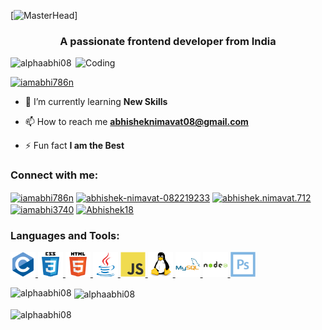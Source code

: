 [![MasterHead](https://res.cloudinary.com/jerrick/image/upload/v1548358184/i8uj1f1dquu5dc6rzkgs.gif)]
<h3 align="center">A passionate frontend developer from India</h3>
<img align="right" alt="Coding" width="400" src="https://cdn.dribbble.com/users/1162077/screenshots/3848914/programmer.gif">

<p align="left"> <img src="https://komarev.com/ghpvc/?username=alphaabhi08&label=Profile%20views&color=0e75b6&style=flat" alt="alphaabhi08" /> </p>

<p align="left"> <a href="https://twitter.com/iamabhi786net="blank"><img src="https://img.shields.io/twitter/follow/iamabhi786n?logo=twitter&style=for-the-badge" alt="iamabhi786n" /></a> </p>

- 🌱 I’m currently learning **New Skills**

- 📫 How to reach me **abhisheknimavat08@gmail.com**

- ⚡ Fun fact **I am the Best**

<h3 align="left">Connect with me:</h3>
<p align="left">
<a href="https://twitter.com/iamabhi786n" target="blank"><img align="center" src="https://raw.githubusercontent.com/rahuldkjain/github-profile-readme-generator/master/src/images/icons/Social/twitter.svg" alt="iamabhi786n" height="30" width="40" /></a>
<a href="https://linkedin.com/in/abhishek-nimavat-082219233" target="blank"><img align="center" src="https://raw.githubusercontent.com/rahuldkjain/github-profile-readme-generator/master/src/images/icons/Social/linked-in-alt.svg" alt="abhishek-nimavat-082219233" height="30" width="40" /></a>
<a href="https://fb.com/abhishek.nimavat.712" target="blank"><img align="center" src="https://raw.githubusercontent.com/rahuldkjain/github-profile-readme-generator/master/src/images/icons/Social/facebook.svg" alt="abhishek.nimavat.712" height="30" width="40" /></a>
<a href="https://instagram.com/iamabhi3740" target="blank"><img align="center" src="https://raw.githubusercontent.com/rahuldkjain/github-profile-readme-generator/master/src/images/icons/Social/instagram.svg" alt="iamabhi3740" height="30" width="40" /></a>
<a href="https://discord.gg/Abhishek18" target="blank"><img align="center" src="https://raw.githubusercontent.com/rahuldkjain/github-profile-readme-generator/master/src/images/icons/Social/discord.svg" alt="Abhishek18" height="30" width="40" /></a>
</p>

<h3 align="left">Languages and Tools:</h3>
<p align="left"> <a href="https://www.cprogramming.com/" target="_blank" rel="noreferrer"> <img src="https://raw.githubusercontent.com/devicons/devicon/master/icons/c/c-original.svg" alt="c" width="40" height="40"/> </a> <a href="https://www.w3schools.com/css/" target="_blank" rel="noreferrer"> <img src="https://raw.githubusercontent.com/devicons/devicon/master/icons/css3/css3-original-wordmark.svg" alt="css3" width="40" height="40"/> </a> <a href="https://www.w3.org/html/" target="_blank" rel="noreferrer"> <img src="https://raw.githubusercontent.com/devicons/devicon/master/icons/html5/html5-original-wordmark.svg" alt="html5" width="40" height="40"/> </a> <a href="https://www.java.com" target="_blank" rel="noreferrer"> <img src="https://raw.githubusercontent.com/devicons/devicon/master/icons/java/java-original.svg" alt="java" width="40" height="40"/> </a> <a href="https://developer.mozilla.org/en-US/docs/Web/JavaScript" target="_blank" rel="noreferrer"> <img src="https://raw.githubusercontent.com/devicons/devicon/master/icons/javascript/javascript-original.svg" alt="javascript" width="40" height="40"/> </a> <a href="https://www.linux.org/" target="_blank" rel="noreferrer"> <img src="https://raw.githubusercontent.com/devicons/devicon/master/icons/linux/linux-original.svg" alt="linux" width="40" height="40"/> </a> <a href="https://www.mysql.com/" target="_blank" rel="noreferrer"> <img src="https://raw.githubusercontent.com/devicons/devicon/master/icons/mysql/mysql-original-wordmark.svg" alt="mysql" width="40" height="40"/> </a> <a href="https://nodejs.org" target="_blank" rel="noreferrer"> <img src="https://raw.githubusercontent.com/devicons/devicon/master/icons/nodejs/nodejs-original-wordmark.svg" alt="nodejs" width="40" height="40"/> </a> <a href="https://www.photoshop.com/en" target="_blank" rel="noreferrer"> <img src="https://raw.githubusercontent.com/devicons/devicon/master/icons/photoshop/photoshop-line.svg" alt="photoshop" width="40" height="40"/> </a> </p>

<p><img align="left" src="https://github-readme-stats.vercel.app/api/top-langs?username=alphaabhi08&show_icons=true&locale=en&layout=compact" alt="alphaabhi08" /></p>

<p>&nbsp;<img align="center" src="https://github-readme-stats.vercel.app/api?username=alphaabhi08&show_icons=true&locale=en" alt="alphaabhi08" /></p>

<p><img align="center" src="https://github-readme-streak-stats.herokuapp.com/?user=alphaabhi08&" alt="alphaabhi08" /></p>
